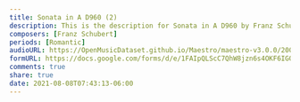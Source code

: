```yaml
---
title: Sonata in A D960 (2)
description: This is the description for Sonata in A D960 by Franz Schubert
composers: [Franz Schubert]
periods: [Romantic]
audioURL: https://OpenMusicDataset.github.io/Maestro/maestro-v3.0.0/2006/MIDI-Unprocessed_07_R2_2006_01_ORIG_MID--AUDIO_07_R2_2006_02_Track02_wav.midi
formURL: https://docs.google.com/forms/d/e/1FAIpQLScC7QhW8jzn6s4OKF6IGORSUKgke4lnd0LXifoQlAt4cWO5cA/viewform
comments: true
share: true
date: 2021-08-08T07:43:13-06:00
---
```


